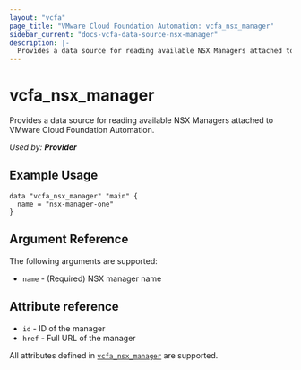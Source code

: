 ```yaml
---
layout: "vcfa"
page_title: "VMware Cloud Foundation Automation: vcfa_nsx_manager"
sidebar_current: "docs-vcfa-data-source-nsx-manager"
description: |-
  Provides a data source for reading available NSX Managers attached to VMware Cloud Foundation Automation.
---
```


# vcfa\_nsx\_manager

Provides a data source for reading available NSX Managers attached to VMware Cloud Foundation Automation.

_Used by: **Provider**_

## Example Usage 

```hcl
data "vcfa_nsx_manager" "main" {
  name = "nsx-manager-one"
}
```

## Argument Reference

The following arguments are supported:

* `name` - (Required) NSX manager name

## Attribute reference

* `id` - ID of the manager
* `href` - Full URL of the manager

All attributes defined in
[`vcfa_nsx_manager`](/providers/vmware/vcfa/latest/docs/resources/nsx_manager#attribute-reference)
are supported.
